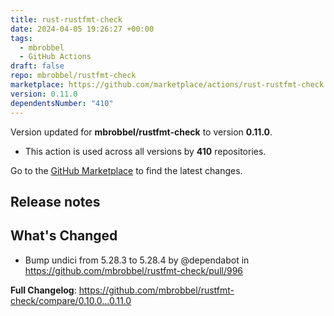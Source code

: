 ```yaml
---
title: rust-rustfmt-check
date: 2024-04-05 19:26:27 +00:00
tags:
  - mbrobbel
  - GitHub Actions
draft: false
repo: mbrobbel/rustfmt-check
marketplace: https://github.com/marketplace/actions/rust-rustfmt-check
version: 0.11.0
dependentsNumber: "410"
---
```



Version updated for **mbrobbel/rustfmt-check** to version **0.11.0**.
- This action is used across all versions by **410** repositories.

Go to the [GitHub Marketplace](https://github.com/marketplace/actions/rust-rustfmt-check) to find the latest changes.

## Release notes

## What's Changed
* Bump undici from 5.28.3 to 5.28.4 by @dependabot in https://github.com/mbrobbel/rustfmt-check/pull/996


**Full Changelog**: https://github.com/mbrobbel/rustfmt-check/compare/0.10.0...0.11.0
